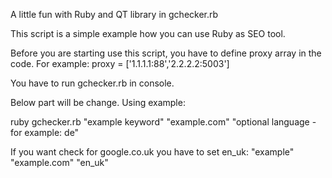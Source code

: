 A little fun with Ruby and QT library in gchecker.rb

This script is a simple example how you can use Ruby as SEO tool.

Before you are starting use this script, you have to define proxy array in the code.
For example:
proxy = ['1.1.1.1:88','2.2.2.2:5003']

You have to run gchecker.rb in console.


Below part will be change.
Using example:

ruby gchecker.rb "example keyword" "example.com" "optional language - for example: de"

If you want check for google.co.uk you have to set en_uk:
"example" "example.com" "en_uk"
